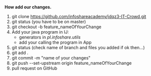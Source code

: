 **How add our changes.**
1. git clone https://github.com/infoshareacademy/jdqz3-IT-Crowd.git
2. git status (you have to be on master)
3. git checkout -b feature_nameOfYourChange 
4. Add your java program in IJ:
    * generators in _pl.infoshare.utils_ 
    * add your calling the program in App
5. git status (check name of branch and files you added if ok then...)
6. git add .
7. git commit -m "name of your changes"
8. git push --set-upstream origin feature_nameOfYourChange
9. pull request on GitHub